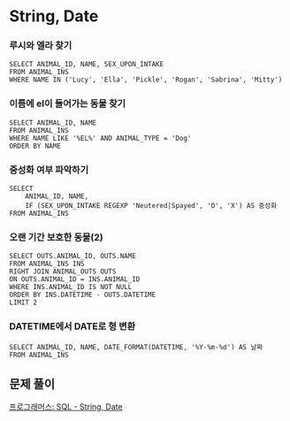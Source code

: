 # String, Date

### 루시와 엘라 찾기

```mysql
SELECT ANIMAL_ID, NAME, SEX_UPON_INTAKE
FROM ANIMAL_INS
WHERE NAME IN ('Lucy', 'Ella', 'Pickle', 'Rogan', 'Sabrina', 'Mitty')
```

 

### 이름에 el이 들어가는 동물 찾기

```mysql
SELECT ANIMAL_ID, NAME
FROM ANIMAL_INS
WHERE NAME LIKE '%EL%' AND ANIMAL_TYPE = 'Dog'
ORDER BY NAME
```

 

### 중성화 여부 파악하기

```mysql
SELECT 
    ANIMAL_ID, NAME,
    IF (SEX_UPON_INTAKE REGEXP 'Neutered|Spayed', 'O', 'X') AS 중성화
FROM ANIMAL_INS
```

 

### 오랜 기간 보호한 동물(2)

```mysql
SELECT OUTS.ANIMAL_ID, OUTS.NAME
FROM ANIMAL_INS INS
RIGHT JOIN ANIMAL_OUTS OUTS
ON OUTS.ANIMAL_ID = INS.ANIMAL_ID
WHERE INS.ANIMAL_ID IS NOT NULL
ORDER BY INS.DATETIME - OUTS.DATETIME
LIMIT 2
```

 

### DATETIME에서 DATE로 형 변환

```mysql
SELECT ANIMAL_ID, NAME, DATE_FORMAT(DATETIME, '%Y-%m-%d') AS 날짜
FROM ANIMAL_INS
```



## 문제 풀이

[프로그래머스: SQL - String, Date](https://dirmathfl.tistory.com/320)

